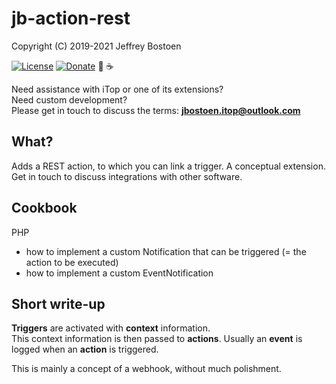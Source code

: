 # jb-action-rest
Copyright (C) 2019-2021 Jeffrey Bostoen

[![License](https://img.shields.io/github/license/jbostoen/iTop-custom-extensions)](https://github.com/jbostoen/iTop-custom-extensions/blob/master/license.md)
[![Donate](https://img.shields.io/badge/Donate-PayPal-green.svg)](https://www.paypal.me/jbostoen)
🍻 ☕

Need assistance with iTop or one of its extensions?  
Need custom development?  
Please get in touch to discuss the terms: **jbostoen.itop@outlook.com**

## What?
Adds a REST action, to which you can link a trigger.
A conceptual extension. Get in touch to discuss integrations with other software.

## Cookbook

PHP
* how to implement a custom Notification that can be triggered (= the action to be executed)
* how to implement a custom EventNotification

## Short write-up

**Triggers** are activated with **context** information.  
This context information is then passed to **actions**.
Usually an **event** is logged when an **action** is triggered.

This is mainly a concept of a webhook, without much polishment.


